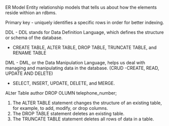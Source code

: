 ER Model 
Entity relationship models that tells us about how the elements reside withion an rdbms. 

Primary key - uniquely identifies a specific rows in order for better indexing. 

DDL - DDL stands for Data Definition Language, which defines the structure or schema of the database.
- CREATE TABLE, ALTER TABLE, DROP TABLE, TRUNCATE TABLE, and RENAME TABLE

DML - DML, or the Data Manipulation Language, helps us deal with managing and manipulating data in the database.
(CRUD -CREATE, READ, UPDATE AND DELETE)
- SELECT, INSERT, UPDATE, DELETE, and MERGE.

ALter Table author
    DROP OLUMN telephone_number;

1. The ALTER TABLE statement changes the structure of an existing table, for example, to add, modify, or drop columns. 
2. The DROP TABLE statement deletes an existing table. 
3. The TRUNCATE TABLE statement deletes all rows of data in a table.